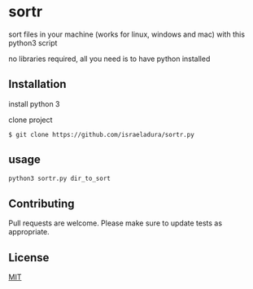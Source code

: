 # sortr

sort files in your machine (works for linux, windows and mac) with this python3 script

no libraries required, all you need is to have python installed

## Installation
install python 3

clone project 

`$ git clone https://github.com/israeladura/sortr.py`
## usage
```bash
python3 sortr.py dir_to_sort
```

## Contributing
Pull requests are welcome.
Please make sure to update tests as appropriate.

## License
[MIT](https://choosealicense.com/licenses/mit/)
